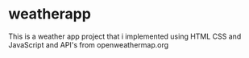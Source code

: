 # weatherapp
This is a weather app project that i implemented using HTML CSS and JavaScript and API's from openweathermap.org
